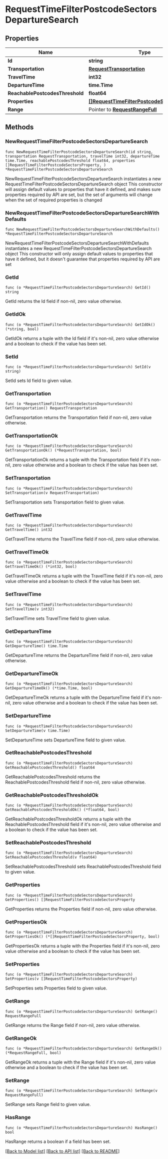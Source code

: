 # RequestTimeFilterPostcodeSectorsDepartureSearch

## Properties

Name | Type | Description | Notes
------------ | ------------- | ------------- | -------------
**Id** | **string** |  | 
**Transportation** | [**RequestTransportation**](RequestTransportation.md) |  | 
**TravelTime** | **int32** |  | 
**DepartureTime** | **time.Time** |  | 
**ReachablePostcodesThreshold** | **float64** |  | 
**Properties** | [**[]RequestTimeFilterPostcodeSectorsProperty**](RequestTimeFilterPostcodeSectorsProperty.md) |  | 
**Range** | Pointer to [**RequestRangeFull**](RequestRangeFull.md) |  | [optional] 

## Methods

### NewRequestTimeFilterPostcodeSectorsDepartureSearch

`func NewRequestTimeFilterPostcodeSectorsDepartureSearch(id string, transportation RequestTransportation, travelTime int32, departureTime time.Time, reachablePostcodesThreshold float64, properties []RequestTimeFilterPostcodeSectorsProperty, ) *RequestTimeFilterPostcodeSectorsDepartureSearch`

NewRequestTimeFilterPostcodeSectorsDepartureSearch instantiates a new RequestTimeFilterPostcodeSectorsDepartureSearch object
This constructor will assign default values to properties that have it defined,
and makes sure properties required by API are set, but the set of arguments
will change when the set of required properties is changed

### NewRequestTimeFilterPostcodeSectorsDepartureSearchWithDefaults

`func NewRequestTimeFilterPostcodeSectorsDepartureSearchWithDefaults() *RequestTimeFilterPostcodeSectorsDepartureSearch`

NewRequestTimeFilterPostcodeSectorsDepartureSearchWithDefaults instantiates a new RequestTimeFilterPostcodeSectorsDepartureSearch object
This constructor will only assign default values to properties that have it defined,
but it doesn't guarantee that properties required by API are set

### GetId

`func (o *RequestTimeFilterPostcodeSectorsDepartureSearch) GetId() string`

GetId returns the Id field if non-nil, zero value otherwise.

### GetIdOk

`func (o *RequestTimeFilterPostcodeSectorsDepartureSearch) GetIdOk() (*string, bool)`

GetIdOk returns a tuple with the Id field if it's non-nil, zero value otherwise
and a boolean to check if the value has been set.

### SetId

`func (o *RequestTimeFilterPostcodeSectorsDepartureSearch) SetId(v string)`

SetId sets Id field to given value.


### GetTransportation

`func (o *RequestTimeFilterPostcodeSectorsDepartureSearch) GetTransportation() RequestTransportation`

GetTransportation returns the Transportation field if non-nil, zero value otherwise.

### GetTransportationOk

`func (o *RequestTimeFilterPostcodeSectorsDepartureSearch) GetTransportationOk() (*RequestTransportation, bool)`

GetTransportationOk returns a tuple with the Transportation field if it's non-nil, zero value otherwise
and a boolean to check if the value has been set.

### SetTransportation

`func (o *RequestTimeFilterPostcodeSectorsDepartureSearch) SetTransportation(v RequestTransportation)`

SetTransportation sets Transportation field to given value.


### GetTravelTime

`func (o *RequestTimeFilterPostcodeSectorsDepartureSearch) GetTravelTime() int32`

GetTravelTime returns the TravelTime field if non-nil, zero value otherwise.

### GetTravelTimeOk

`func (o *RequestTimeFilterPostcodeSectorsDepartureSearch) GetTravelTimeOk() (*int32, bool)`

GetTravelTimeOk returns a tuple with the TravelTime field if it's non-nil, zero value otherwise
and a boolean to check if the value has been set.

### SetTravelTime

`func (o *RequestTimeFilterPostcodeSectorsDepartureSearch) SetTravelTime(v int32)`

SetTravelTime sets TravelTime field to given value.


### GetDepartureTime

`func (o *RequestTimeFilterPostcodeSectorsDepartureSearch) GetDepartureTime() time.Time`

GetDepartureTime returns the DepartureTime field if non-nil, zero value otherwise.

### GetDepartureTimeOk

`func (o *RequestTimeFilterPostcodeSectorsDepartureSearch) GetDepartureTimeOk() (*time.Time, bool)`

GetDepartureTimeOk returns a tuple with the DepartureTime field if it's non-nil, zero value otherwise
and a boolean to check if the value has been set.

### SetDepartureTime

`func (o *RequestTimeFilterPostcodeSectorsDepartureSearch) SetDepartureTime(v time.Time)`

SetDepartureTime sets DepartureTime field to given value.


### GetReachablePostcodesThreshold

`func (o *RequestTimeFilterPostcodeSectorsDepartureSearch) GetReachablePostcodesThreshold() float64`

GetReachablePostcodesThreshold returns the ReachablePostcodesThreshold field if non-nil, zero value otherwise.

### GetReachablePostcodesThresholdOk

`func (o *RequestTimeFilterPostcodeSectorsDepartureSearch) GetReachablePostcodesThresholdOk() (*float64, bool)`

GetReachablePostcodesThresholdOk returns a tuple with the ReachablePostcodesThreshold field if it's non-nil, zero value otherwise
and a boolean to check if the value has been set.

### SetReachablePostcodesThreshold

`func (o *RequestTimeFilterPostcodeSectorsDepartureSearch) SetReachablePostcodesThreshold(v float64)`

SetReachablePostcodesThreshold sets ReachablePostcodesThreshold field to given value.


### GetProperties

`func (o *RequestTimeFilterPostcodeSectorsDepartureSearch) GetProperties() []RequestTimeFilterPostcodeSectorsProperty`

GetProperties returns the Properties field if non-nil, zero value otherwise.

### GetPropertiesOk

`func (o *RequestTimeFilterPostcodeSectorsDepartureSearch) GetPropertiesOk() (*[]RequestTimeFilterPostcodeSectorsProperty, bool)`

GetPropertiesOk returns a tuple with the Properties field if it's non-nil, zero value otherwise
and a boolean to check if the value has been set.

### SetProperties

`func (o *RequestTimeFilterPostcodeSectorsDepartureSearch) SetProperties(v []RequestTimeFilterPostcodeSectorsProperty)`

SetProperties sets Properties field to given value.


### GetRange

`func (o *RequestTimeFilterPostcodeSectorsDepartureSearch) GetRange() RequestRangeFull`

GetRange returns the Range field if non-nil, zero value otherwise.

### GetRangeOk

`func (o *RequestTimeFilterPostcodeSectorsDepartureSearch) GetRangeOk() (*RequestRangeFull, bool)`

GetRangeOk returns a tuple with the Range field if it's non-nil, zero value otherwise
and a boolean to check if the value has been set.

### SetRange

`func (o *RequestTimeFilterPostcodeSectorsDepartureSearch) SetRange(v RequestRangeFull)`

SetRange sets Range field to given value.

### HasRange

`func (o *RequestTimeFilterPostcodeSectorsDepartureSearch) HasRange() bool`

HasRange returns a boolean if a field has been set.


[[Back to Model list]](../README.md#documentation-for-models) [[Back to API list]](../README.md#documentation-for-api-endpoints) [[Back to README]](../README.md)


